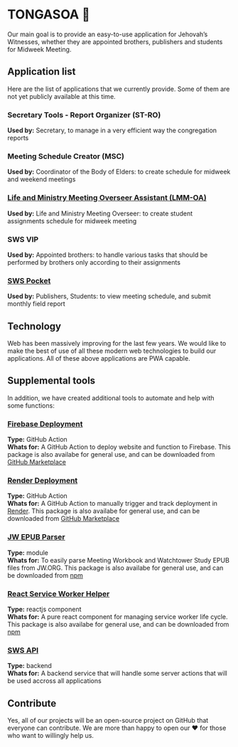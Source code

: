 # TONGASOA 👋

Our main goal is to provide an easy-to-use application for Jehovah’s Witnesses, whether they are appointed brothers, publishers and students for Midweek Meeting.

## Application list

Here are the list of applications that we currently provide. Some of them are not yet publicly available at this time.

### Secretary Tools - Report Organizer (ST-RO)
**Used by:** Secretary, to manage in a very efficient way the congregation reports

### Meeting Schedule Creator (MSC)  
**Used by:** Coordinator of the Body of Elders: to create schedule for midweek and weekend meetings

### [Life and Ministry Meeting Overseer Assistant (LMM-OA)](https://github.com/sws2apps/lmm-oa-sws)
**Used by:** Life and Ministry Meeting Overseer: to create student assignments schedule for midweek meeting

### SWS VIP
**Used by:** Appointed brothers: to handle various tasks that should be performed by brothers only according to their assignments

### [SWS Pocket](https://github.com/sws2apps/sws-pocket)
**Used by:** Publishers, Students: to view meeting schedule, and submit monthly field report

## Technology

Web has been massively improving for the last few years. We would like to make the best of use of all these modern web technologies to build our applications. All of these above applications are PWA capable.

## Supplemental tools

In addition, we have created additional tools to automate and help with some functions:

### [Firebase Deployment](https://github.com/sws2apps/firebase-deployment#readme)
**Type:** GitHub Action  
**Whats for:** A GitHub Action to deploy website and function to Firebase. This package is also availabe for general use, and can be downloaded from [GitHub Marketplace](https://github.com/marketplace/actions/firebase-deployment)

### [Render Deployment](https://github.com/sws2apps/render-deployment#readme)
**Type:** GitHub Action  
**Whats for:** A GitHub Action to manually trigger and track deployment in [Render](https://render.com). This package is also availabe for general use, and can be downloaded from [GitHub Marketplace](https://github.com/marketplace/actions/render-deployment)

### [JW EPUB Parser](https://github.com/sws2apps/jw-epub-parser#readme)
**Type:** module  
**Whats for:** To easily parse Meeting Workbook and Watchtower Study EPUB files from JW.ORG. This package is also availabe for general use, and can be downloaded from [npm](https://www.npmjs.com/package/jw-epub-parser)

### [React Service Worker Helper](https://github.com/sws2apps/react-sw-helper#readme)
**Type:** reactjs component  
**Whats for:** A pure react component for managing service worker life cycle. This package is also availabe for general use, and can be downloaded from [npm](https://www.npmjs.com/package/@sws2apps/react-sw-helper)

### [SWS API](https://github.com/sws2apps/sws2apps-api)
**Type:** backend  
**Whats for:** A backend service that will handle some server actions that will be used accross all applications

## Contribute

Yes, all of our projects will be an open-source project on GitHub that everyone can contribute. We are more than happy to open our ❤️ for those who want to willingly help us.
